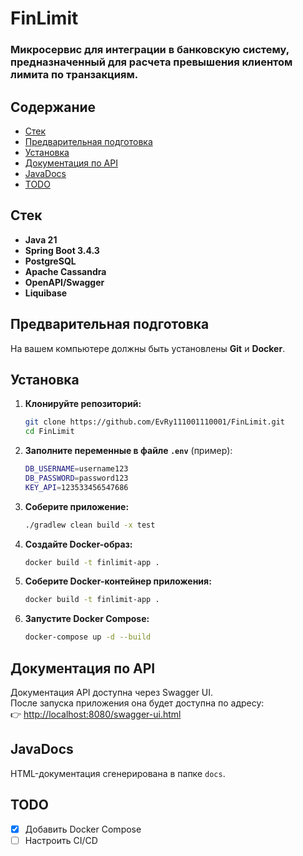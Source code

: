 # FinLimit
### Микросервис для интеграции в банковскую систему, предназначенный для расчета превышения клиентом лимита по транзакциям.

## Содержание

- [Стек](#стек)
- [Предварительная подготовка](#предварительная-подготовка)
- [Установка](#установка)
- [Документация по API](#документация-по-api)
- [JavaDocs](#javadocs)
- [TODO](#todo)

## Стек
- **Java 21**
- **Spring Boot 3.4.3**
- **PostgreSQL**
- **Apache Cassandra**
- **OpenAPI/Swagger**
- **Liquibase**

## Предварительная подготовка
На вашем компьютере должны быть установлены **Git** и **Docker**.

## Установка

1. **Клонируйте репозиторий:**
    ```sh
    git clone https://github.com/EvRy111001110001/FinLimit.git
    cd FinLimit
    ```

2. **Заполните переменные в файле `.env`** (пример):
    ```sh
    DB_USERNAME=username123
    DB_PASSWORD=password123
    KEY_API=123533456547686
    ```


3. **Соберите приложение:**
    ```sh
    ./gradlew clean build -x test
    ```

4. **Создайте Docker-образ:**
    ```sh
    docker build -t finlimit-app .
    ```

5. **Соберите Docker-контейнер приложения:**
    ```sh
    docker build -t finlimit-app .
    ```
6. **Запустите Docker Compose:**
    ```sh
    docker-compose up -d --build
    ```

## Документация по API
Документация API доступна через Swagger UI.  
После запуска приложения она будет доступна по адресу:  
👉 [http://localhost:8080/swagger-ui.html](http://localhost:8080/swagger-ui.html)

## JavaDocs
HTML-документация сгенерирована в папке `docs`.

## TODO
- [x] Добавить Docker Compose
- [ ] Настроить CI/CD